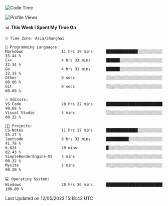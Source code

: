 <!--START_SECTION:waka-->
![Code Time](http://img.shields.io/badge/Code%20Time-923%20hrs%2014%20mins-blue)

![Profile Views](http://img.shields.io/badge/Profile%20Views-0-blue)

📊 **This Week I Spent My Time On** 

```text
🕑︎ Time Zone: Asia/Shanghai

💬 Programming Languages: 
Markdown                 11 hrs 19 mins      ██████████████░░░░░░░░░░░   55.44 % 
C++                      4 hrs 33 mins       ██████░░░░░░░░░░░░░░░░░░░   22.34 % 
Go                       4 hrs 31 mins       ██████░░░░░░░░░░░░░░░░░░░   22.15 % 
Other                    0 secs              ░░░░░░░░░░░░░░░░░░░░░░░░░   00.06 % 
Git                      0 secs              ░░░░░░░░░░░░░░░░░░░░░░░░░   00.00 % 

🔥 Editors: 
VS Code                  20 hrs 22 mins      █████████████████████████   99.68 % 
Visual Studio            3 mins              ░░░░░░░░░░░░░░░░░░░░░░░░░   00.32 % 

🐱‍💻 Projects: 
CS-Notes                 11 hrs 17 mins      ██████████████░░░░░░░░░░░   55.27 % 
leetcode                 8 hrs 32 mins       ██████████░░░░░░░░░░░░░░░   41.78 % 
6.824                    29 mins             █░░░░░░░░░░░░░░░░░░░░░░░░   02.43 % 
SimpleRenderEngine-VS    3 mins              ░░░░░░░░░░░░░░░░░░░░░░░░░   00.32 % 
Mysite                   2 mins              ░░░░░░░░░░░░░░░░░░░░░░░░░   00.20 % 

💻 Operating System: 
Windows                  20 hrs 26 mins      █████████████████████████   100.00 % 
```


 Last Updated on 12/05/2023 15:18:42 UTC
<!--END_SECTION:waka-->